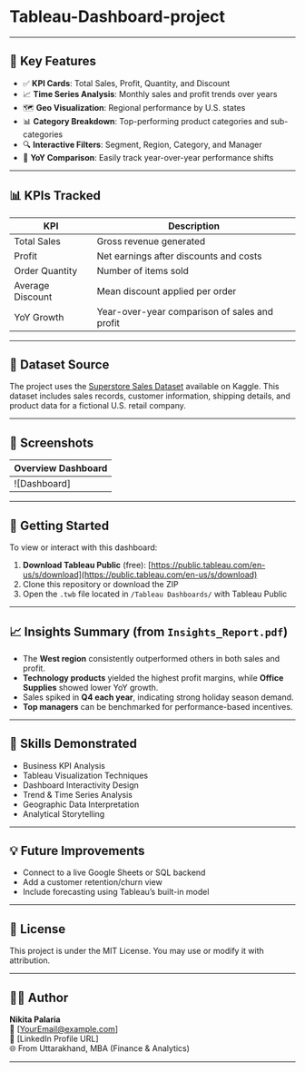 # Tableau-Dashboard-project

---

## 📌 Key Features

- ✅ **KPI Cards**: Total Sales, Profit, Quantity, and Discount
- 📈 **Time Series Analysis**: Monthly sales and profit trends over years
- 🗺️ **Geo Visualization**: Regional performance by U.S. states
- 📊 **Category Breakdown**: Top-performing product categories and sub-categories
- 🔍 **Interactive Filters**: Segment, Region, Category, and Manager
- 🧭 **YoY Comparison**: Easily track year-over-year performance shifts

---

## 📊 KPIs Tracked

| KPI               | Description                                                |
|------------------|------------------------------------------------------------|
| Total Sales       | Gross revenue generated                                   |
| Profit            | Net earnings after discounts and costs                    |
| Order Quantity    | Number of items sold                                      |
| Average Discount  | Mean discount applied per order                           |
| YoY Growth        | Year-over-year comparison of sales and profit             |

---

## 📂 Dataset Source

The project uses the [Superstore Sales Dataset](https://www.kaggle.com/datasets/vivek468/superstore-dataset-final) available on Kaggle. This dataset includes sales records, customer information, shipping details, and product data for a fictional U.S. retail company.

---

## 📸 Screenshots

| Overview Dashboard | 
|--------------------|
| ![Dashboard] | [ https://github.com/N-09-palaria/Tableau-Dashboard-project/blob/3b19a9f88acb406228cdd3dfc1f7d600b1d05f72/Sales%20Dashboard%20overview.PNG]

---

## 🚀 Getting Started

To view or interact with this dashboard:

1. **Download Tableau Public** (free): [https://public.tableau.com/en-us/s/download](https://public.tableau.com/en-us/s/download)
2. Clone this repository or download the ZIP
3. Open the `.twb` file located in `/Tableau Dashboards/` with Tableau Public

---

## 📈 Insights Summary (from `Insights_Report.pdf`)

- The **West region** consistently outperformed others in both sales and profit.
- **Technology products** yielded the highest profit margins, while **Office Supplies** showed lower YoY growth.
- Sales spiked in **Q4 each year**, indicating strong holiday season demand.
- **Top managers** can be benchmarked for performance-based incentives.

---

## 🧠 Skills Demonstrated

- Business KPI Analysis  
- Tableau Visualization Techniques  
- Dashboard Interactivity Design  
- Trend & Time Series Analysis  
- Geographic Data Interpretation  
- Analytical Storytelling

---

## 💡 Future Improvements

- Connect to a live Google Sheets or SQL backend
- Add a customer retention/churn view
- Include forecasting using Tableau’s built-in model

---

## 📄 License

This project is under the MIT License. You may use or modify it with attribution.

---

## 🙋‍♀️ Author

**Nikita Palaria**  
📧 [YourEmail@example.com]  
🔗 [LinkedIn Profile URL]  
🌐 From Uttarakhand, MBA (Finance & Analytics)

---





